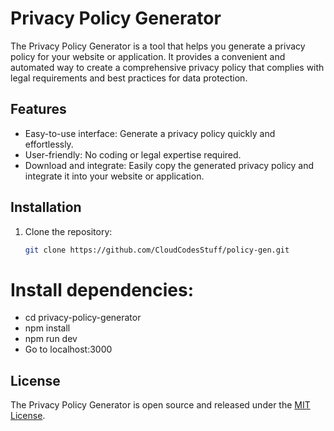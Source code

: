 # Privacy Policy Generator

The Privacy Policy Generator is a tool that helps you generate a privacy policy for your website or application. It provides a convenient and automated way to create a comprehensive privacy policy that complies with legal requirements and best practices for data protection.

## Features

- Easy-to-use interface: Generate a privacy policy quickly and effortlessly.
- User-friendly: No coding or legal expertise required.
- Download and integrate: Easily copy the generated privacy policy and integrate it into your website or application.

## Installation

1. Clone the repository:

   ```bash
   git clone https://github.com/CloudCodesStuff/policy-gen.git
# Install dependencies:

- cd privacy-policy-generator
- npm install
- npm run dev
- Go to localhost:3000


## License

The Privacy Policy Generator is open source and released under the [MIT License](LICENSE).

